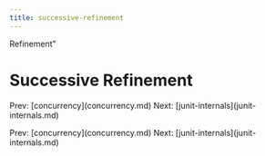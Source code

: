 ```yaml
---
title: successive-refinement
---
```


Refinement\"

# Successive Refinement

Prev: \[concurrency](concurrency.md) Next:
\[junit-internals](junit-internals.md)

Prev: \[concurrency](concurrency.md) Next:
\[junit-internals](junit-internals.md)
